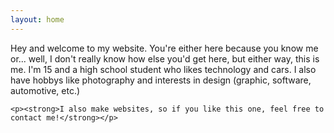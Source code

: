 ```yaml
---
layout: home
---
```


<section>
	<p>Hey and welcome to my website. You're either here because you know me or... well, I don't really know how else you'd get here, but either way, this is me. I'm 15 and a high school student who likes technology and cars. I also have hobbys like photography and interests in design (graphic, software, automotive, etc.)</p>

	<p><strong>I also make websites, so if you like this one, feel free to contact me!</strong></p>
</section>